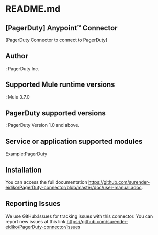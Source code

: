 # README.md


## [PagerDuty] Anypoint™ Connector


[PagerDuty Connector to connect to PagerDuty]

## Author
: 
PagerDuty Inc.

## Supported Mule runtime versions
:
Mule 3.7.0

## PagerDuty supported versions
:
PagerDuty Version 1.0 and above.

## Service or application supported modules
Example:PagerDuty
## Installation 

You can access the full documentation <https://github.com/surender-eidiko/PagerDuty-connector/blob/master/doc/user-manual.adoc>.

## Reporting Issues


We use GitHub:Issues for tracking issues with this connector. You can report new issues at this link https://github.com/surender-eidiko/PagerDuty-connector/issues
